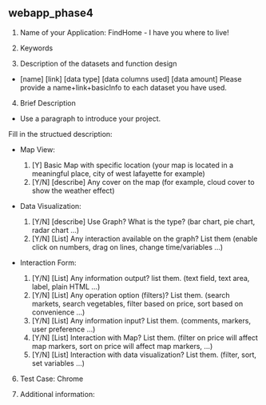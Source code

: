 ## webapp_phase4


1. Name of your Application: FindHome - I have you where to live!

2. Keywords

3. Description of the datasets and function design
 * [name] [link] [data type] [data columns used] [data amount] Please provide a name+link+basicInfo to each dataset you have used.

4. Brief Description

 * Use a paragraph to introduce your project.

 Fill in the structued description:
 * Map View:
	1. [Y] Basic Map with specific location (your map is located in a meaningful place, city of west lafayette for example)
	1. [Y/N] [describe] Any cover on the map (for example, cloud cover to show the weather effect)

 * Data Visualization:
	1. [Y/N] [describe] Use Graph? What is the type? (bar chart, pie chart, radar chart ...)
	2. [Y/N] [List] Any interaction available on the graph? List them (enable click on numbers, drag on lines, change time/variables ...)
	
 * Interaction Form:
	1. [Y/N] [List] Any information output? list them. (text field, text area, label, plain HTML ...)
	2. [Y/N] [List] Any operation option (filters)? List them. (search markets, search vegetables, filter based on price, sort based on convenience ...)
	3. [Y/N] [List] Any information input? List them. (comments, markers, user preference ...)
	4. [Y/N] [List] Interaction with Map? List them. (filter on price will affect map markers, sort on price will affect map markers, ...)
	5. [Y/N] [List] Interaction with data visualization? List them. (filter, sort, set variables ...)

6. Test Case: Chrome

7. Additional information: